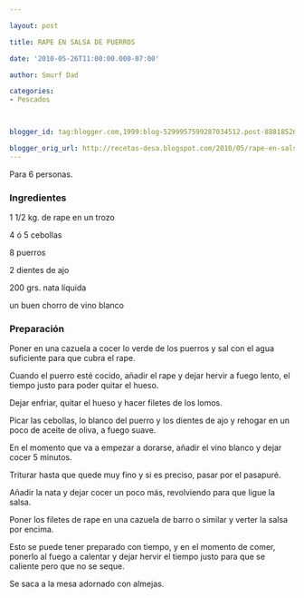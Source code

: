 ```yaml
---

layout: post

title: RAPE EN SALSA DE PUERROS

date: '2010-05-26T11:00:00.000-07:00'

author: Smurf Dad

categories:
- Pescados



blogger_id: tag:blogger.com,1999:blog-5299957599287034512.post-8881852625854078554

blogger_orig_url: http://recetas-desa.blogspot.com/2010/05/rape-en-salsa-de-puerros.html
---
```


Para 6 personas.

<h3>Ingredientes</h3>

1 1/2 kg. de rape en un trozo

4 ó 5 cebollas

8 puerros

2 dientes de ajo

200 grs. nata líquida

un buen chorro de vino blanco

<h3>Preparación</h3>

Poner en una cazuela a cocer lo verde de los puerros y sal con el agua suficiente para que cubra el rape.

Cuando el puerro esté cocido, añadir el rape y dejar hervir a fuego lento, el tiempo justo para poder quitar el hueso.

Dejar enfriar, quitar el hueso y hacer filetes de los lomos.

Picar las cebollas, lo blanco del puerro y los dientes de ajo y rehogar en un poco de aceite de oliva, a fuego suave.

En el momento que va a empezar a dorarse, añadir el vino blanco y dejar cocer 5 minutos.

Triturar hasta que quede muy fino y si es preciso, pasar por el pasapuré.

Añadir la nata y dejar cocer un poco más, revolviendo para que ligue la salsa.

Poner los filetes de rape en una cazuela de barro o similar y verter la salsa por encima.

Esto se puede tener preparado con tiempo, y en el momento de comer, ponerlo al fuego a calentar y dejar hervir el tiempo justo para que se caliente pero que no se seque.

Se saca a la mesa adornado con almejas.

